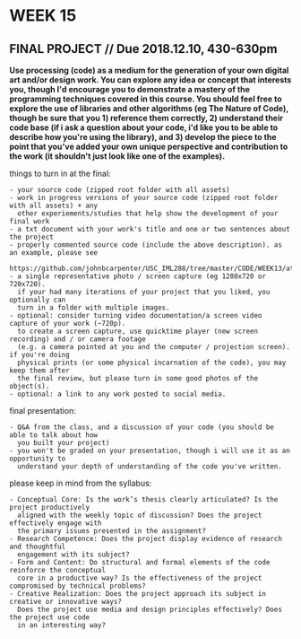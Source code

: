 # WEEK 15 
  
## FINAL PROJECT // Due 2018.12.10, 430-630pm  
**Use processing (code) as a medium for the generation of your own digital art and/or design work.  You can explore any idea or concept that interests you, though I'd encourage you to demonstrate a mastery of the programming techniques covered in this course.  You should feel free to explore the use of libraries and other algorithms (eg The Nature of Code), though be sure that you 1) reference them correctly, 2) understand their code base (if i ask a question about your code, i'd like you to be able to describe how you're using the library), and 3) develop the piece to the point that you've added your own unique perspective and contribution to the work (it shouldn't just look like one of the examples).**

things to turn in at the final:
```
- your source code (zipped root folder with all assets)
- work in progress versions of your source code (zipped root folder with all assets) + any
  other experiements/studies that help show the development of your final work
- a txt document with your work's title and one or two sentences about the project
- properly commented source code (include the above description). as an example, please see
  https://github.com/johnbcarpenter/USC_IML288/tree/master/CODE/WEEK13/atoms_ptIII 
- a single representative photo / screen capture (eg 1280x720 or 720x720). 
  if your had many iterations of your project that you liked, you optionally can 
  turn in a folder with multiple images.
- optional: consider turning video documentation/a screen video capture of your work (~720p).
  to create a screen capture, use quicktime player (new screen recording) and / or camera footage 
  (e.g. a camera pointed at you and the computer / projection screen).  if you're doing 
  physical prints (or some physical incarnation of the code), you may keep them after 
  the final review, but please turn in some good photos of the object(s).  
- optional: a link to any work posted to social media. 
```

final presentation:
```- an in-class demo of your final project
- Q&A from the class, and a discussion of your code (you should be able to talk about how  
  you built your project)
- you won't be graded on your presentation, though i will use it as an opportunity to 
  understand your depth of understanding of the code you've written.
```

please keep in mind from the syllabus:
```In general, you will be graded using these criteria:
- Conceptual Core: Is the work’s thesis clearly articulated? Is the project productively 
  aligned with the weekly topic of discussion? Does the project effectively engage with 
  the primary issues presented in the assignment?
- Research Competence: Does the project display evidence of research and thoughtful 
  engagement with its subject?
- Form and Content: Do structural and formal elements of the code reinforce the conceptual 
  core in a productive way? Is the effectiveness of the project compromised by technical problems? 
- Creative Realization: Does the project approach its subject in creative or innovative ways? 
  Does the project use media and design principles effectively? Does the project use code 
  in an interesting way?
```
